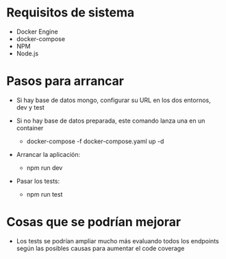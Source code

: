 # Requisitos de sistema
- Docker Engine
- docker-compose 
- NPM
- Node.js
# Pasos para arrancar
- Si hay base de datos mongo, configurar su URL en los dos entornos, dev y test

- Si no hay base de datos preparada, este comando lanza una en un container
    - docker-compose -f docker-compose.yaml up -d

- Arrancar la aplicación:
    - npm run dev

- Pasar los tests:
    - npm run test

# Cosas que se podrían mejorar
- Los tests se podrían ampliar mucho más evaluando todos los endpoints
según las posibles causas para aumentar el code coverage


